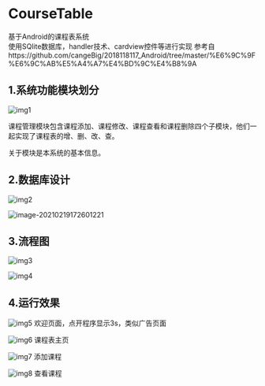 # CourseTable
基于Android的课程表系统<br>
使用SQlite数据库，handler技术、cardview控件等进行实现
参考自https://github.com/cangeBig/2018118117_Android/tree/master/%E6%9C%9F%E6%9C%AB%E5%A4%A7%E4%BD%9C%E4%B8%9A

## 1.系统功能模块划分

![img1](https://github.com/Declan-Cai/CourseTable/blob/master/images/%E5%AD%A6%E7%94%9F%E8%AF%BE%E7%A8%8B%E8%A1%A8%E5%BA%94%E7%94%A8%E5%8A%9F%E8%83%BD%E6%A8%A1%E5%9D%97%E5%9B%BE.png)

课程管理模块包含课程添加、课程修改、课程查看和课程删除四个子模块，他们一起实现了课程表的增、删、改、查。

  关于模块是本系统的基本信息。

## 2.数据库设计

![img2](https://github.com/Declan-Cai/CourseTable/blob/master/images/E-R%E5%9B%BE.png)

![image-20210219172601221](https://github.com/Declan-Cai/CourseTable/blob/master/images/%E6%95%B0%E6%8D%AE%E5%AD%97%E5%85%B8.png)

## 3.流程图

![img3](https://github.com/Declan-Cai/CourseTable/blob/master/images/%E6%B7%BB%E5%8A%A0%E8%AF%BE%E7%A8%8B%E6%B5%81%E7%A8%8B%E5%9B%BE.png)

![img4](https://github.com/Declan-Cai/CourseTable/blob/master/images/%E4%BF%AE%E6%94%B9%E3%80%81%E5%88%A0%E9%99%A4%E3%80%81%E6%9F%A5%E7%9C%8B%E8%AF%BE%E7%A8%8B%E6%B5%81%E7%A8%8B%E5%9B%BE.png)

## 4.运行效果

![img5](https://github.com/Declan-Cai/CourseTable/blob/master/images/%E8%B5%B7%E5%A7%8B%E6%AC%A2%E8%BF%8E%E9%A1%B5.png)
欢迎页面，点开程序显示3s，类似广告页面

![img6](https://github.com/Declan-Cai/CourseTable/blob/master/images/%E8%AF%BE%E7%A8%8B%E8%A1%A8%E4%B8%BB%E9%A1%B5%E9%A1%B5%E9%9D%A2.png)
课程表主页

![img7](https://github.com/Declan-Cai/CourseTable/blob/master/images/%E8%AF%BE%E7%A8%8B%E6%B7%BB%E5%8A%A0activity.png)
添加课程

![img8](https://github.com/Declan-Cai/CourseTable/blob/master/images/%E6%9F%A5%E7%9C%8B%E8%AF%BE%E7%A8%8B%E9%A1%B5%E9%9D%A2.png)
查看课程
